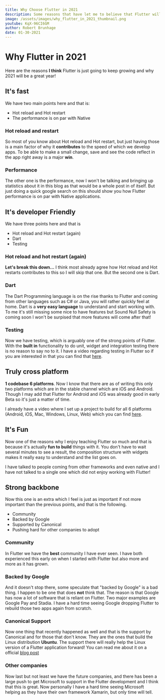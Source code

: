 ```yaml
---
title: Why Choose Flutter in 2021
description: Some reasons that have let me to believe that Flutter will just keep growing and during 2021 I have a hunch that there are a lot to look forward to!
image: /assets/images/why_flutter_in_2021_thumbnail.png
youtube: KqX-96CI6GM
author: Robert Brunhage
date: 01-30-2021
---
```

# Why Flutter in 2021

Here are the reasons **I think** Flutter is just going to keep growing and why 2021 will be a great year!

## It's fast

We have two main points here and that is:
* Hot reload and Hot restart
* The performance is on par with Native

### Hot reload and restart
So most of you know about Hot reload and Hot restart, but just having those is a main factor of why it **contributes** to the speed of which we develop apps. To be able to make a small change, save and see the code reflect in the app right away is a major **win**.

### Performance
The other one is the performance, now I won't be talking and bringing up statistics about it in this blog as that would be a whole post in of itself. But just doing a quick google search on this should show you how Flutter performance is on par with Native applications.

## It's developer Friendly

We have three points here and that is
* Hot reload and Hot restart (again)
* Dart
* Testing

### Hot reload and hot restart (again)
**Let's break this down...** I think most already agree how Hot reload and Hot restarts contributes to this so I will skip that one. But the second one is Dart.

### Dart
The Dart Programming language is on the rise thanks to Flutter and coming from other languages such as C# or Java, you will rather quickly feel at home. Dart is a **very easy language** to understand and start working with. To me it's still missing some nice to have features but Sound Null Safety is coming soon I won't be surpised that more features will come after that!

### Testing
Now we have testing, which is arguably one of the strong points of Flutter. With the **built in** functionality to do unit, widget and integration testing there is no reason to say no to it. I have a video regarding testing in Flutter so if you are interested in that you can find that <a href="https://youtu.be/RDY6UYh-nyg" target="_blank" rel="noopener">here</a>.

## Truly cross platform

**1 codebase 6 platforms**. Now I know that there are as of writing this only two platforms which are in the stable channel which are iOS and Android. Though I may add that Flutter for Android and iOS was already good in early Beta so it's just a matter of time.

I already have a video where I set up a project to build for all 6 platforms (Android, iOS, Mac, Windows, Linux, Web) which you can find <a href="https://youtu.be/70dqIVvoEyw" target="_blank" rel="noopener">here</a>.

## It's Fun

Now one of the reasons why I enjoy teaching Flutter so much and that is because it's actually **fun to build** things with it. You don't have to wait several minutes to see a result, the composition structure with widgets makes it really easy to understand and the list goes on.

I have talked to people coming from other frameworks and even native and I have not talked to a single one which did not enjoy working with Flutter!

## Strong backbone

Now this one is an extra which I feel is just as important if not more important than the previous points, and that is the following.

* Community
* Backed by Google
* Supported by Canonical
* Pushing hard for other companies to adopt

### Community
In Flutter we have the **best** community I have ever seen. I have both experienced this early on when I started with Flutter but also more and more as it has grown.

### Backed by Google
And it doesn't stop there, some speculate that "backed by Google" is a bad thing. I happen to be one that does **not** think that. The reason is that Google has now a lot of software that is reliant on Flutter. Two major examples are Google Pay and Stadia. I have a hard time seeing Google dropping Flutter to rebuild those two apps again from scratch.

### Canonical Support
Now one thing that recently happened as well and that is the support by Canonical and for those that don't know. They are the ones that build the Linux distribution **Ubuntu**. The support there will really help the Linux version of a Flutter application forward! You can read me about it on a official <a href="https://medium.com/flutter/announcing-flutter-linux-alpha-with-canonical-19eb824590a9" target="_blank" rel="noopener">blog post</a>

### Other companies
Now last but not least we have the future companies, and there has been a large push to get Microsoft to support in the Flutter development and I think that this is great. Now personally I have a hard time seeing Microsoft helping as they have their own framework Xamarin, but only time will tell.